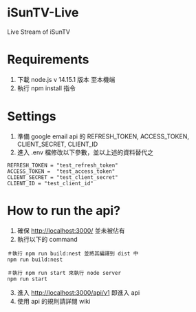 # iSunTV-Live
Live Stream of iSunTV

# Requirements
1. 下載 node.js v 14.15.1 版本 至本機端
2. 執行 npm install 指令

# Settings
1. 準備 google email api 的 REFRESH_TOKEN, ACCESS_TOKEN, CLIENT_SECRET, CLIENT_ID 
2. 進入 .env 檔修改以下參數，並以上述的資料替代之
```
REFRESH_TOKEN = "test_refresh_token"
ACCESS_TOKEN =  "test_access_token"
CLIENT_SECRET = "test_client_secret"
CLIENT_ID = "test_client_id" 
```

# How to run the api?
1. 確保 [http://localhost:3000/](http://localhost:3000/) 並未被佔有
2. 執行以下的 command
```
＃執行 npm run build:nest 並將其編譯到 dist 中
npm run build:nest

＃執行 npm run start 來執行 node server 
npm run start
```
3. 進入 [http://localhost:3000/api/v1](http://localhost:3000/api/v1) 即進入 api
4. 使用 api 的規則請詳閱 wiki
